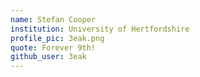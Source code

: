 ```yaml
---
name: Stefan Cooper
institution: University of Hertfordshire
profile_pic: 3eak.png
quote: Forever 9th!
github_user: 3eak
---
```

